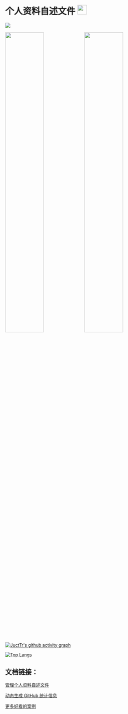 # 个人资料自述文件 <img src="https://raw.githubusercontent.com/MartinHeinz/MartinHeinz/master/wave.gif" width="30px">

![](https://s3.us-west-2.amazonaws.com/secure.notion-static.com/45c59c20-56d8-4633-a040-6790103a941b/WechatIMG37.jpeg?X-Amz-Algorithm=AWS4-HMAC-SHA256&X-Amz-Content-Sha256=UNSIGNED-PAYLOAD&X-Amz-Credential=AKIAT73L2G45EIPT3X45%2F20220714%2Fus-west-2%2Fs3%2Faws4_request&X-Amz-Date=20220714T081949Z&X-Amz-Expires=86400&X-Amz-Signature=55649defa45b97eb44fe66bd5506ddf7af7750fe0ca6656b1b72ecdbf00b16e7&X-Amz-SignedHeaders=host&response-content-disposition=filename%20%3D%22WechatIMG37.jpeg%22&x-id=GetObject)


<p align="left">
    <img width="49.5%" src="https://github-readme-stats.vercel.app/api?username=JuctTr&show_icons=true&theme=onedark&hide_border=true" />
    <img width="49.5%" src="https://github-readme-streak-stats.herokuapp.com/?user=JuctTr&theme=onedark&hide_border=true" />
</p>

[![JuctTr's github activity graph](https://activity-graph.herokuapp.com/graph?username=Jckling&theme=github&hide_border=true)](https://github.com/ashutosh00710/github-readme-activity-graph)


[![Top Langs](https://github-readme-stats.vercel.app/api/top-langs/?username=JuctTr)](https://github.com/anuraghazra/github-readme-stats)

## 文档链接：
[管理个人资料自述文件](https://docs.github.com/cn/account-and-profile/setting-up-and-managing-your-github-profile/customizing-your-profile/managing-your-profile-readme)

[动态生成 GitHub 统计信息](https://github.com/anuraghazra/github-readme-stats/blob/master/docs/readme_cn.md)

[更多好看的案例](https://github.com/abhisheknaiidu/awesome-github-profile-readme)



<!--
**JuctTr/JuctTr** is a ✨ _special_ ✨ repository because its `README.md` (this file) appears on your GitHub profile.

Here are some ideas to get you started:

- 🔭 I’m currently working on ...
- 🌱 I’m currently learning ...
- 👯 I’m looking to collaborate on ...
- 🤔 I’m looking for help with ...
- 💬 Ask me about ...
- 📫 How to reach me: ...
- 😄 Pronouns: ...
- ⚡ Fun fact: ...
-->

